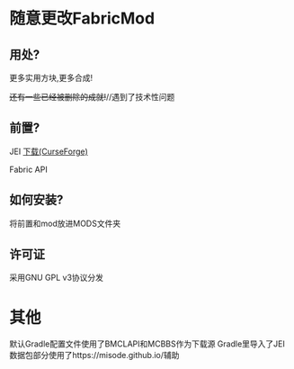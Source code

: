 # 随意更改FabricMod

## 用处?

更多实用方块,更多合成!

~~还有一些已经被删除的成就!~~//遇到了技术性问题

## 前置?

JEI
[下载(CurseForge)](https://www.curseforge.com/minecraft/mc-mods/jei)

Fabric API

## 如何安装?

将前置和mod放进MODS文件夹

## 许可证

采用GNU GPL v3协议分发
# 其他

默认Gradle配置文件使用了BMCLAPI和MCBBS作为下载源
Gradle里导入了JEI
数据包部分使用了https://misode.github.io/辅助